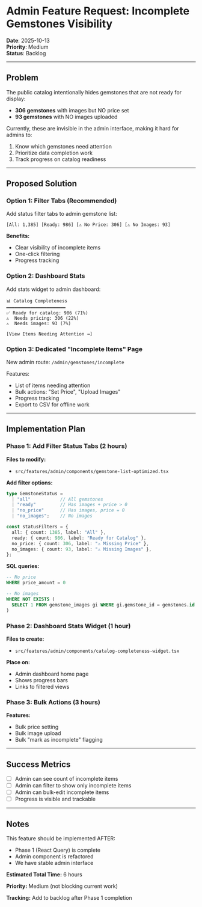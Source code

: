 # Admin Feature Request: Incomplete Gemstones Visibility

**Date**: 2025-10-13  
**Priority**: Medium  
**Status**: Backlog

---

## Problem

The public catalog intentionally hides gemstones that are not ready for display:
- **306 gemstones** with images but NO price set
- **93 gemstones** with NO images uploaded

Currently, these are invisible in the admin interface, making it hard for admins to:
1. Know which gemstones need attention
2. Prioritize data completion work
3. Track progress on catalog readiness

---

## Proposed Solution

### Option 1: Filter Tabs (Recommended)

Add status filter tabs to admin gemstone list:

```
[All: 1,385] [Ready: 986] [⚠️ No Price: 306] [⚠️ No Images: 93]
```

**Benefits:**
- Clear visibility of incomplete items
- One-click filtering
- Progress tracking

### Option 2: Dashboard Stats

Add stats widget to admin dashboard:

```
📊 Catalog Completeness
━━━━━━━━━━━━━━━━━━━━━━
✅ Ready for catalog: 986 (71%)
⚠️  Needs pricing: 306 (22%)
⚠️  Needs images: 93 (7%)

[View Items Needing Attention →]
```

### Option 3: Dedicated "Incomplete Items" Page

New admin route: `/admin/gemstones/incomplete`

Features:
- List of items needing attention
- Bulk actions: "Set Price", "Upload Images"
- Progress tracking
- Export to CSV for offline work

---

## Implementation Plan

### Phase 1: Add Filter Status Tabs (2 hours)

**Files to modify:**
- `src/features/admin/components/gemstone-list-optimized.tsx`

**Add filter options:**
```typescript
type GemstoneStatus = 
  | "all"           // All gemstones
  | "ready"         // Has images + price > 0
  | "no_price"      // Has images, price = 0
  | "no_images";    // No images

const statusFilters = {
  all: { count: 1385, label: "All" },
  ready: { count: 986, label: "Ready for Catalog" },
  no_price: { count: 306, label: "⚠️ Missing Price" },
  no_images: { count: 93, label: "⚠️ Missing Images" },
};
```

**SQL queries:**
```sql
-- No price
WHERE price_amount = 0

-- No images
WHERE NOT EXISTS (
  SELECT 1 FROM gemstone_images gi WHERE gi.gemstone_id = gemstones.id
)
```

### Phase 2: Dashboard Stats Widget (1 hour)

**Files to create:**
- `src/features/admin/components/catalog-completeness-widget.tsx`

**Place on:**
- Admin dashboard home page
- Shows progress bars
- Links to filtered views

### Phase 3: Bulk Actions (3 hours)

**Features:**
- Bulk price setting
- Bulk image upload
- Bulk "mark as incomplete" flagging

---

## Success Metrics

- [ ] Admin can see count of incomplete items
- [ ] Admin can filter to show only incomplete items
- [ ] Admin can bulk-edit incomplete items
- [ ] Progress is visible and trackable

---

## Notes

This feature should be implemented AFTER:
- Phase 1 (React Query) is complete
- Admin component is refactored
- We have stable admin interface

**Estimated Total Time:** 6 hours

**Priority:** Medium (not blocking current work)

**Tracking:** Add to backlog after Phase 1 completion

